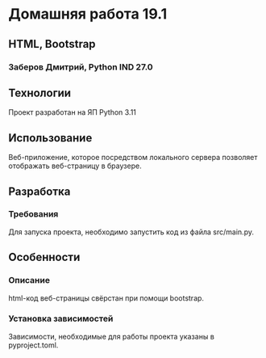 # Домашняя работа 19.1
## HTML, Bootstrap
### Заберов Дмитрий, Python IND 27.0

## Технологии
Проект разработан на ЯП Python 3.11

## Использование
Веб-приложение, которое посредством локального сервера позволяет отображать веб-страницу в браузере.
## Разработка
### Требования
Для запуска проекта, необходимо запустить код из файла src/main.py.

## Особенности
### Описание
html-код веб-страницы свёрстан при помощи bootstrap.

### Установка зависимостей
Зависимости, необходимые для работы проекта указаны в pyproject.toml.